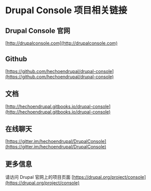 # Drupal Console 项目相关链接

## Drupal Console 官网
[http://drupalconsole.com](http://drupalconsole.com)

## Github
[https://github.com/hechoendrupal/drupal-console](https://github.com/hechoendrupal/drupal-console)

## 文档
[http://hechoendrupal.gitbooks.io/drupal-console](http://hechoendrupal.gitbooks.io/drupal-console)

## 在线聊天
[https://gitter.im/hechoendrupal/DrupalConsole](https://gitter.im/hechoendrupal/DrupalConsole)

## 更多信息

请访问 Drupal 官网上的项目页面 [https://drupal.org/project/console](https://drupal.org/project/console)
